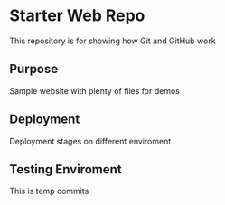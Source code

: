 # Starter Web Repo

This repository is for showing how Git and GitHub work

## Purpose

Sample website with plenty of files for demos

## Deployment
Deployment stages on different enviroment

## Testing Enviroment
This is temp commits